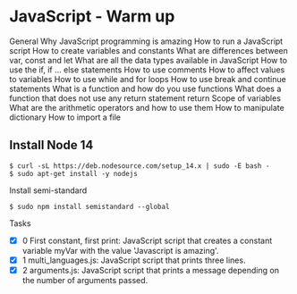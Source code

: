 # JavaScript - Warm up

General
Why JavaScript programming is amazing
How to run a JavaScript script
How to create variables and constants
What are differences between var, const and let
What are all the data types available in JavaScript
How to use the if, if ... else statements
How to use comments
How to affect values to variables
How to use while and for loops
How to use break and continue statements
What is a function and how do you use functions
What does a function that does not use any return statement return
Scope of variables
What are the arithmetic operators and how to use them
How to manipulate dictionary
How to import a file

## Install Node 14
```
$ curl -sL https://deb.nodesource.com/setup_14.x | sudo -E bash -
$ sudo apt-get install -y nodejs
```
Install semi-standard

```
$ sudo npm install semistandard --global

```
Tasks

- [x] 0 First constant, first print:  JavaScript script that creates a constant variable myVar with the value 'Javascript is amazing'.
- [x]  1 multi_languages.js: JavaScript script that prints three lines.
- [x] 2 arguments.js: JavaScript script that prints a message depending on the number of arguments passed.